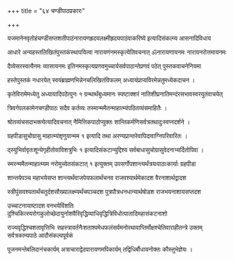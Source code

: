 +++
title = "६४ चण्डीपाठप्रकारः"

+++

यजमानेनवृतोहंचण्डीसप्तशतीपाठंनारायणह्रदयलक्ष्मीह्रदयपाठंवाकरिष्ये इत्यादिसंकल्प्य आसनादिविधाय

आधारे अन्यहस्तलिखितंपुस्तकंस्थापयित्वा नारायणंनमस्कृत्येतिवचनात् ॐनारायणायनमः नारायनरोत्तमायनमः

दैव्येसरस्वत्यैनमः व्यासायनमः इतिनमस्कृत्यप्रणवमुच्चार्यसर्वपाठान्तेप्रणवं पठेत् पुस्तकवाचनेनियमा

हस्तेपुस्तकं नधारयेत् स्वयंब्राह्मणभिन्नेनचलिखितंविफलम् अध्यायंप्राप्यविरमेन्नतुमध्येकदाचन ।

कृतेविरामेमध्येतु अध्यायादिपठेत्पुनः १ ग्रन्थार्थंबुध्यमानः स्पष्टाक्शरं नातिशीघ्रनातिमन्दंरसभावस्वरयुतंवाचयेत्

त्रिवर्गपलकामेनचण्डीपाठः सदैव कर्तव्यः तस्मान्ममैतन्माहात्म्यंपठितव्यंसमाहितैः ।

श्रोतव्यंचसदाभक्त्येत्यादिवचनात् नैमित्तिकपाठोप्युक्तः शान्तिकर्मणिसर्वत्रतथादुःस्वप्नदर्शने ।

ग्रहपीडासुचोग्रासु माहात्म्यंशृणुयान्मम १ इत्यादि तथा अरण्यप्रान्तरेवापिदावाग्निपरिवारितः ।

द्स्युभिर्वावृतःशून्येगृहीतोवाविशत्रुभिः १ इत्यादिसंकटान्युद्दिश्य सर्वबाधासुचोग्रासुवेदनाभ्यर्दितोपिवा ।

स्मरन्ममैतन्माहात्म्यम नरोमुच्येतसंकटात् १ इत्युक्तम् उपसर्गोपशान्त्यर्थंत्रयःपाठाःकार्याः ग्रहपीडा

शान्तयेपञ्च महाभयेसप्त शान्त्यर्थंवाजपेयफलार्थंचनव राजवश्यार्थमेकादश वैरनाशार्थद्वादश

स्त्रीपुंसवश्यतार्थंचतुर्दशसौख्यालक्ष्म्यर्थंचपञ्चदश पुत्रपौत्रधनधान्यार्थषोडश राजभयनाशायसप्तदश

उच्चाटनायाष्टादश वनभयेविंशतिः दुश्चिकित्स्यरोगकुलोच्छेदायुर्नाशवैरिवृद्धिव्याधिवृद्धित्रिविधोत्पातादिमहासंकटनाशो

राज्यवृद्धिश्चशतावृत्तिभिः सहस्त्रावर्तनैःशताश्वमेधफलंसर्वमनोरथावाप्तिर्मोक्षश्चेतिवाराहीतन्त्रे उक्तम् सर्वत्रकाम्यपाठे आदौसंकल्पपूर्वकं

पूजनमन्तेबलिदानंचकार्यम् अत्राचाराद्वेदपारायणमपिकार्यम् तद्विधिर्बौधायनोक्तः कौस्तुभेज्ञेयः ।
